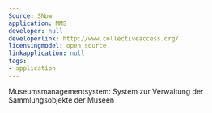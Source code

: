 ```yaml
---
Source: SNow
application: MMS
developer: null
developerlink: http://www.collectiveaccess.org/
licensingmodel: open source
linkapplication: null
tags:
- application
---
```

Museumsmanagementsystem: System zur Verwaltung der Sammlungsobjekte der Museen
